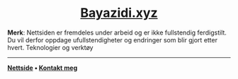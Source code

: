 <h1 align="center"> <a href="https://bayazidi.xyz">Bayazidi.xyz</a></h1>

**Merk**: Nettsiden er fremdeles under arbeid og er ikke fullstendig ferdigstilt.
Du vil derfor oppdage ufullstendigheter og endringer som blir gjort etter hvert.
Teknologier og verktøy

---

**[Nettside](https://bayazidi.xyz) • [Kontakt meg](mailto:albert.bayazidi@gmail.com)**
